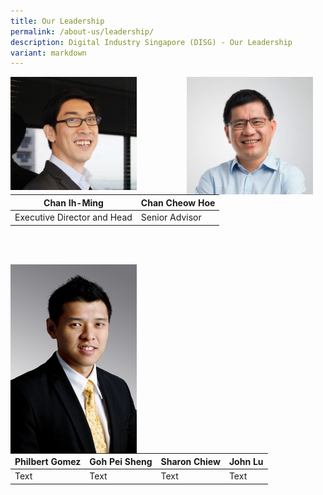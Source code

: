 ```yaml
---
title: Our Leadership
permalink: /about-us/leadership/
description: Digital Industry Singapore (DISG) - Our Leadership
variant: markdown
---
```

<div class="image left">
<img align="left" style="max-width: 40%; padding-right: 20px" src="/images/chan-ih-ming.png">
</div>
<div class="image right">
<img align="right" style="max-width: 40%; padding-right: 20px" src="/images/chan_cheow_hoe.jpg"></div><br>
	
| Chan Ih-Ming | Chan Cheow Hoe
| -------- | --------
| Executive Director and Head     | Senior Advisor
<br><br>

<div class="image left">
<img align="left" style="max-width: 40%; padding-right: 20px" src="/images/goh_pei_sheng.jpg">
</div><br>

| Philbert Gomez  |  Goh Pei Sheng  |  Sharon Chiew  |  John Lu
| -------- | -------- | -------- | -------- |
| Text     | Text     | Text     | Text     |

